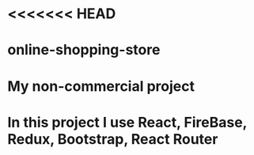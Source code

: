 <<<<<<< HEAD
=======
# online-shopping-store
# My non-commercial project
# In this project I use React, FireBase, Redux, Bootstrap, React Router

